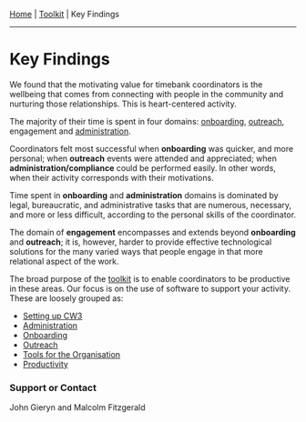 [Home](index.html) | [Toolkit](Toolkit.html) | Key Findings

---
# Key Findings

We found that the motivating value for timebank coordinators is the wellbeing that comes from connecting with people in the community and nurturing those relationships. This is heart-centered activity. 

The majority of their time is spent in four domains: [onboarding](Onboarding.html), [outreach](Outreach.html), engagement and [administration](Administration.html).

Coordinators felt most successful when **onboarding** was quicker, and more personal; when **outreach** events were attended and appreciated; when **administration/compliance** could be performed easily. In other words, when their activity corresponds with their motivations. 

Time spent in **onboarding** and **administration** domains is dominated by legal, bureaucratic, and administrative tasks that are numerous, necessary, and more or less difficult, according to the personal skills of the coordinator. 

The domain of **engagement** encompasses and extends beyond **onboarding** and **outreach**; it is, however, harder to provide effective technological solutions for the many varied ways that people engage in that more relational aspect of the work.

The broad purpose of the [toolkit](Toolkit.html) is to enable coordinators to be productive in these areas. Our focus is on the use of software to support your activity. These are loosely grouped as:


* [Setting up CW3](CommunityWeaver.html)    
* [Administration](Administration.html)    
* [Onboarding](Onboarding.html)    
* [Outreach](Outreach.html)    
* [Tools for the Organisation](Organisation.html)    
* [Productivity](Productivity.html)    
 
### Support or Contact

John Gieryn and Malcolm Fitzgerald
